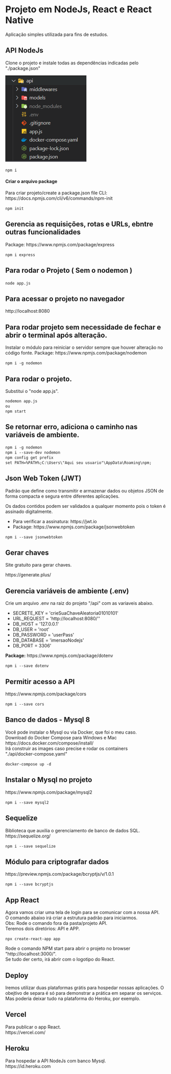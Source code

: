 <h1>Projeto em NodeJs, React e React Native</h1>
<p>Aplicação simples utilizada para fins de estudos.</p>
<h2>API NodeJs</h2>
<p>
	Clone o projeto e instale todas as dependências indicadas pelo "./package.json"
</p>

![Estrutura da API](https://github.com/givisiez/imersao8/blob/main/images/estrutura-api.png?raw=true)

`npm i`
<h4>Criar o arquivo package</h4>
<p>
Para criar projeto/create a package.json file
CLI: https://docs.npmjs.com/cli/v6/commands/npm-init
</p> 

`npm init`  
<h2>Gerencia as requisições, rotas e URLs, ebntre outras funcionalidades</h2>
Package: https://www.npmjs.com/package/express 

`npm i express`
<h2>Para rodar o Projeto ( Sem o nodemon )</h2> 

`node app.js`  
<h2>Para acessar o projeto no navegador</h2>
<p>http://localhost:8080</p>
<h2>Para rodar projeto sem necessidade de fechar e abrir o terminal após alteração.</h2>
<p>
	Instalar o módulo para reiniciar o servidor sempre que houver alteração no código fonte.
	Package: https://www.npmjs.com/package/nodemon
</p>  

`npm i -g nodemon`
<h2>Para rodar o projeto. </h2>
<p>Substitui o "node app.js".</p>

```
nodemon app.js
ou
npm start
```
<h2>Se retornar erro, adiciona o caminho nas variáveis de ambiente.</h2>

```
npm i -g nodemon
npm i --save-dev nodemon
npm config get prefix
set PATH=%PATH%;C:\Users\"Aqui seu usuario"\AppData\Roaming\npm;
```
<h2>Json Web Token (JWT)</h2>
<p>
	Padrão que define como transmitir e armazenar dados ou objetos JSON
	de forma compacta e segura entre diferentes aplicações.
</p>
<p>
	Os dados contidos podem ser validados a qualquer momento pois o token é assinado digitalmente.
</p>
<ul>
	<li>Para verificar a assinatura: https://jwt.io</li>
	<li>Package: https://www.npmjs.com/package/jsonwebtoken</li>
</ul> 

`npm i --save jsonwebtoken`
<h2>Gerar chaves</h2>
<p>Site gratuito para gerar chaves.</p>
<p>https://generate.plus/</p>
<h2>Gerencia variáveis de ambiente (.env)</h2>
<p>Crie um arquivo .env na raiz do projeto "/api" com as variaveis abaixo.</p>
<ul>
	<li>SECRETE_KEY = 'crieSuaChaveAleatoria01010101'</li>
	<li>URL_REQUEST = 'http://localhost:8080/''</li>
	<li>DB_HOST = '127.0.0.1'</li>
	<li>DB_USER = 'root'</li>
	<li>DB_PASSWORD = 'userPass'</li>
	<li>DB_DATABASE = 'imersaoNodejs'</li>
	<li>DB_PORT = 3306'</li>
</ul>
<p>
	<b>Package:</b> https://www.npmjs.com/package/dotenv
</p> 

`npm i --save dotenv`
<h2>Permitir acesso a API</h2>
https://www.npmjs.com/package/cors 

`npm i --save cors`
<h2>Banco de dados - Mysql 8</h2>
<p>
	Você pode instalar o Mysql ou via Docker, que foi o meu caso.<br  />
	Download do Docker Compose para Windows e Mac<br  />
	https://docs.docker.com/compose/install/<br  />
	Irá construir as images caso precise e rodar os containers<br  />
	"./api/docker-compose.yaml"
</p>  

`docker-compose up -d`
<h2>Instalar o Mysql no projeto</h2>
<p>https://www.npmjs.com/package/mysql2</p>  

`npm i --save mysql2`
<h2>Sequelize</h2>
<p>
	Biblioteca que auxilia o gerenciamento de banco de dados SQL.<br  />
	https://sequelize.org/
</p>  

`npm i --save sequelize`
<h2>Módulo para criptografar dados</h2>
<p>https://preview.npmjs.com/package/bcryptjs/v/1.0.1</p> 

`npm i --save bcryptjs`
<h2>App React</h2>
<p>
	Agora vamos criar uma tela de login para se comunicar com a nossa API.<br  />
	O comando abaixo irá criar a estrutura padrão para iniciarmos.<br  />
	Obs: Rode o comando fora da pasta/projeto API.<br  />
	Teremos dois diretórios: API e APP.
</p> 

`npx create-react-app app`
<p>
	Rode o comando NPM start para abrir o projeto no browser "http://localhost:3000/". <br  />
	Se tudo der certo, irá abrir com o logotipo do React.
</p> 

<h2>Deploy</h2>
<p>
	Iremos utilizar duas plataformas grátis para hospedar nossas aplicações.
	O obejtivo de separa é só para demonstrar a prática em separar os serviços.
	Mas poderia deixar tudo na plataforma do Heroku, por exemplo.
</p>
<h2>Vercel</h2>
<p>
Para publicar o app React. <br/>
https://vercel.com/
</p>
<h2>Heroku</h2>
<p>
	Para hospedar a API NodeJs com banco Mysql. <br  />
	https://id.heroku.com
</p>